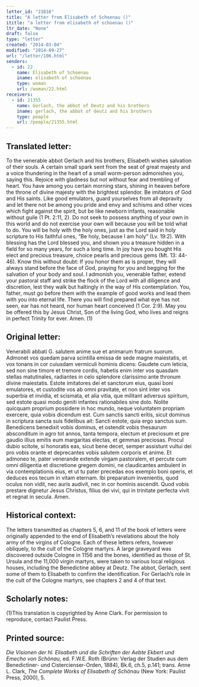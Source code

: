 ```yaml
---
letter_id: "23816"
title: "A letter from Elisabeth of Schoenau ()"
ititle: "a letter from elisabeth of schoenau ()"
ltr_date: "None"
draft: false
type: "letter"
created: "2014-03-04"
modified: "2014-09-27"
url: "/letter/106.html"
senders:
  - id: 22
    name: Elisabeth of Schoenau
    iname: elisabeth of schoenau
    type: woman
    url: /woman/22.html
receivers:
  - id: 21355
    name: Gerlach, the abbot of Deutz and his brothers
    iname: gerlach, the abbot of deutz and his brothers
    type: people
    url: /people/21355.html
---
```

<h2> Translated letter:</h2>To the venerable abbot Gerlach and his brothers, Elisabeth wishes salvation of their souls.
A certain small spark sent from the seat of great majesty and a voice thundering in the heart of a small worm-person admonishes you, saying this.  Rejoice with gladness but not without fear and trembling of heart.  You have among you certain morning stars, shining in heaven before the throne of divine majesty with the brightest splendor.  Be imitators of God and His saints.  Like good emulators, guard yourselves from all depravity and let there not be among you pride and envy and schisms and other vices which fight against the spirit, but be like newborn infants, reasonable without guile (1 Pt. 2:11, 2).  Do not seek to possess anything of your own in this world and do not exercise your own will because you will be told what to do.  You will be holy with the holy ones, just as the Lord said in holy scripture to His faithful ones, “Be holy, because I am holy” (Lv. 19:2).  With blessing has the Lord blessed you, and shown you a treasure hidden in a field for so many years, for such a long time.  In joy have you bought His elect and precious treasure, choice pearls and precious gems (Mt. 13: 44-46).  Know this without doubt:  If you honor them as is proper, they will always stand before the face of God, praying for you and begging for the salvation of your body and soul.
I admonish you, venerable father, extend your pastoral staff and strike the flock of the Lord with all diligence and discretion, lest they walk but haltingly in the way of His contemplation.  You, father, must go before them with the example of good works and lead them with you into eternal life.  There you will find prepared what eye has not seen, ear has not heard, nor human heart conceived (1 Cor. 2:9).  May you be offered this by Jesus Christ, Son of the living God, who lives and reigns in perfect Trinity for ever.  Amen. (1)
<h2 class="mt-4"> Original letter:</h2>Venerabili abbati G. salutem anime sue et animarum fratrum suorum.  Admonet vos quedam parva scintilla emissa de sede magne maiestatis, et vox tonans in cor cuiusdam vermiculi hominis dicens:  Gaudete cum leticia, sed non sine timore et tremore cordis, habetis enim inter vos quasdam stellas matutinales, radiantes in celo splendore clarissimo ante thronum divine maiestatis.  Estote imitatores dei et sanctorum eius, quasi boni emulatores, et custodite vos ab omni pravitate, et non sint inter vos superbia et invidia, et scismata, et alia vitia, que militant adversus spiritum, sed estote quasi modo geniti infantes rationabiles sine dolo.  Nolite quicquam proprium possidere in hoc mundo, neque voluntatem propriam exercere, quia vobis dicendum est.  Cum sanctis sancti eritis, sicut dominus in scriptura sancta suis fidelibus ait:  Sancti estote, quia ergo sanctus sum.  Benedicens benedixit vobis dominus, et ostendit vobis thesaurum absconditum in agro tot annos, tanta tempora, electum et preciosum et pre gaudio illius emitis eum margaritas electas, et gemmas preciosas.  Procul dubio scitote, si honoratis eas, sicut bene decet, semper assistunt vultui dei pro vobis orante et deprecantes vobis salutem corporis et anime.  Et admoneo te, pater venerande extende virgam pastoralem, et percute cum omni diligentia et discretione gregem domini, ne claudicantes ambulent in via contemplationis eius, et ut tu pater precedas eos exemplo boni operis, et deduces eos tecum in vitam eternam.  Ibi preparatum invenientis, quod oculus non vidit, nec auris audivit, nec in cor hominis ascendit.  Quod vobis prestare dignetur Jesus Christus, filius dei vivi, qui in trinitate perfecta vivit et regnat in secula.  Amen.
<h2 class="mt-4"> Historical context:</h2>The letters transmitted as chapters 5, 6, and 11 of the book of letters were originally appended to the end of Elisabeth’s revelations about the holy army of the virgins of Cologne.  Each of these letters refers, however obliquely, to the cult of the Cologne martyrs.  A large graveyard was discovered outside Cologne in 1156 and the bones, identified as those of St. Ursula and the 11,000 virgin martyrs, were taken to various local religious houses, including the Benedictine abbey at Deutz.  The abbot, Gerlach, sent some of them to Elisabeth to confirm the identification.  For Gerlach’s role in the cult of the Cologne martyrs, see chapters 2 and 4 of that text.
<h2 class="mt-4"> Scholarly notes:</h2>(1)This translation is copyrighted by Anne Clark.  For permission to reproduce, contact Paulist Press.
<h2 class="mt-4"> Printed source:</h2><p><em>Die Visionen der hl. Elisabeth und die Schriften der Aebte Ekbert und Emecho von Schönau,</em> ed. F.W.E. Roth (Brünn: Verlag der Studien aus dem Benedictiner- und Cistercienser-Orden, 1884), Bk.6, ch.5, p.141; trans. Anne L. Clark, <em>The Complete Works of Elisabeth of Schönau</em> (New York: Paulist Press, 2000), 5.</p>